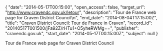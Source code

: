 {
  "date": "2014-05-17T00:15:00", 
  "open_access": false, 
  "target_url": "http://www.cravendc.gov.uk/letour", 
  "description": "Tour de France web page for Craven District Council\n", 
  "end_date": "2014-08-04T17:15:00Z", 
  "title": "Craven District Council: Tour de France in Craven", 
  "record_id": "20140517T001500/jFa92Z/rHTu1+O5yheRWMg==", 
  "publisher": "cravendc.gov.uk", 
  "start_date": "2014-05-17T00:15:00Z", 
  "subject": null
}

Tour de France web page for Craven District Council
